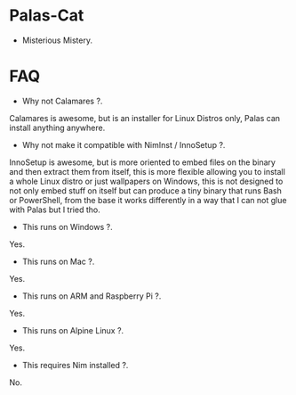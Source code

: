 # Palas-Cat

- Misterious Mistery.


# FAQ

- Why not Calamares ?.

Calamares is awesome, but is an installer for Linux Distros only, Palas can install anything anywhere.

- Why not make it compatible with NimInst / InnoSetup ?.

InnoSetup is awesome, but is more oriented to embed files on the binary and then extract them from itself,
this is more flexible allowing you to install a whole Linux distro or just wallpapers on Windows,
this is not designed to not only embed stuff on itself but can produce a tiny binary that runs Bash or PowerShell,
from the base it works differently in a way that I can not glue with Palas but I tried tho.

- This runs on Windows ?.

Yes.

- This runs on Mac ?.

Yes.

- This runs on ARM and Raspberry Pi ?.

Yes.

- This runs on Alpine Linux ?.

Yes.

- This requires Nim installed ?.

No.

